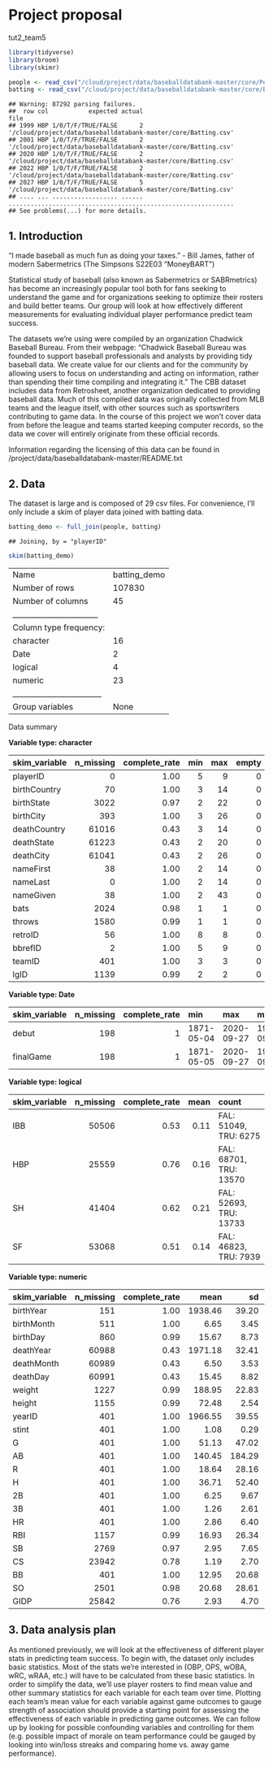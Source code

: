 Project proposal
================
tut2\_team5

``` r
library(tidyverse)
library(broom)
library(skimr)
```

``` r
people <- read_csv("/cloud/project/data/baseballdatabank-master/core/People.csv")
batting <- read_csv("/cloud/project/data/baseballdatabank-master/core/Batting.csv")
```

    ## Warning: 87292 parsing failures.
    ##  row col           expected actual                                                           file
    ## 1999 HBP 1/0/T/F/TRUE/FALSE      2 '/cloud/project/data/baseballdatabank-master/core/Batting.csv'
    ## 2001 HBP 1/0/T/F/TRUE/FALSE      2 '/cloud/project/data/baseballdatabank-master/core/Batting.csv'
    ## 2020 HBP 1/0/T/F/TRUE/FALSE      2 '/cloud/project/data/baseballdatabank-master/core/Batting.csv'
    ## 2022 HBP 1/0/T/F/TRUE/FALSE      2 '/cloud/project/data/baseballdatabank-master/core/Batting.csv'
    ## 2027 HBP 1/0/T/F/TRUE/FALSE      5 '/cloud/project/data/baseballdatabank-master/core/Batting.csv'
    ## .... ... .................. ...... ..............................................................
    ## See problems(...) for more details.

## 1\. Introduction

“I made baseball as much fun as doing your taxes.” - Bill James, father
of modern Sabermetrics (The Simpsons S22E03 “MoneyBART”)

Statistical study of baseball (also known as Sabermetrics or
SABRmetrics) has become an increasingly popular tool both for fans
seeking to understand the game and for organizations seeking to optimize
their rosters and build better teams. Our group will look at how
effectively different measurements for evaluating individual player
performance predict team success.

The datasets we’re using were compiled by an organization Chadwick
Baseball Bureau. From their webpage: “Chadwick Baseball Bureau was
founded to support baseball professionals and analysts by providing tidy
baseball data. We create value for our clients and for the community by
allowing users to focus on understanding and acting on information,
rather than spending their time compiling and integrating it.” The CBB
dataset includes data from Retrosheet, another organization dedicated to
providing baseball data. Much of this compiled data was originally
collected from MLB teams and the league itself, with other sources such
as sportswriters contributing to game data. In the course of this
project we won’t cover data from before the league and teams started
keeping computer records, so the data we cover will entirely originate
from these official records.

Information regarding the licensing of this data can be found in
/project/data/baseballdatabank-master/README.txt

## 2\. Data

The dataset is large and is composed of 29 csv files. For convenience,
I’ll only include a skim of player data joined with batting data.

``` r
batting_demo <- full_join(people, batting)
```

    ## Joining, by = "playerID"

``` r
skim(batting_demo)
```

|                                                  |               |
| :----------------------------------------------- | :------------ |
| Name                                             | batting\_demo |
| Number of rows                                   | 107830        |
| Number of columns                                | 45            |
| \_\_\_\_\_\_\_\_\_\_\_\_\_\_\_\_\_\_\_\_\_\_\_   |               |
| Column type frequency:                           |               |
| character                                        | 16            |
| Date                                             | 2             |
| logical                                          | 4             |
| numeric                                          | 23            |
| \_\_\_\_\_\_\_\_\_\_\_\_\_\_\_\_\_\_\_\_\_\_\_\_ |               |
| Group variables                                  | None          |

Data summary

**Variable type: character**

| skim\_variable | n\_missing | complete\_rate | min | max | empty | n\_unique | whitespace |
| :------------- | ---------: | -------------: | --: | --: | ----: | --------: | ---------: |
| playerID       |          0 |           1.00 |   5 |   9 |     0 |     20090 |          0 |
| birthCountry   |         70 |           1.00 |   3 |  14 |     0 |        57 |          0 |
| birthState     |       3022 |           0.97 |   2 |  22 |     0 |       296 |          0 |
| birthCity      |        393 |           1.00 |   3 |  26 |     0 |      4884 |          0 |
| deathCountry   |      61016 |           0.43 |   3 |  14 |     0 |        25 |          0 |
| deathState     |      61223 |           0.43 |   2 |  20 |     0 |       107 |          0 |
| deathCity      |      61041 |           0.43 |   2 |  26 |     0 |      2671 |          0 |
| nameFirst      |         38 |           1.00 |   2 |  14 |     0 |      2529 |          0 |
| nameLast       |          0 |           1.00 |   2 |  14 |     0 |     10238 |          0 |
| nameGiven      |         38 |           1.00 |   2 |  43 |     0 |     13337 |          0 |
| bats           |       2024 |           0.98 |   1 |   1 |     0 |         3 |          0 |
| throws         |       1580 |           0.99 |   1 |   1 |     0 |         3 |          0 |
| retroID        |         56 |           1.00 |   8 |   8 |     0 |     20034 |          0 |
| bbrefID        |          2 |           1.00 |   5 |   9 |     0 |     20088 |          0 |
| teamID         |        401 |           1.00 |   3 |   3 |     0 |       149 |          0 |
| lgID           |       1139 |           0.99 |   2 |   2 |     0 |         6 |          0 |

**Variable type: Date**

| skim\_variable | n\_missing | complete\_rate | min        | max        | median     | n\_unique |
| :------------- | ---------: | -------------: | :--------- | :--------- | :--------- | --------: |
| debut          |        198 |              1 | 1871-05-04 | 2020-09-27 | 1970-09-12 |     10572 |
| finalGame      |        198 |              1 | 1871-05-05 | 2020-09-27 | 1981-09-29 |      9479 |

**Variable type: logical**

| skim\_variable | n\_missing | complete\_rate | mean | count                  |
| :------------- | ---------: | -------------: | ---: | :--------------------- |
| IBB            |      50506 |           0.53 | 0.11 | FAL: 51049, TRU: 6275  |
| HBP            |      25559 |           0.76 | 0.16 | FAL: 68701, TRU: 13570 |
| SH             |      41404 |           0.62 | 0.21 | FAL: 52693, TRU: 13733 |
| SF             |      53068 |           0.51 | 0.14 | FAL: 46823, TRU: 7939  |

**Variable type: numeric**

| skim\_variable | n\_missing | complete\_rate |    mean |     sd |   p0 |  p25 |  p50 |  p75 | p100 | hist  |
| :------------- | ---------: | -------------: | ------: | -----: | ---: | ---: | ---: | ---: | ---: | :---- |
| birthYear      |        151 |           1.00 | 1938.46 |  39.20 | 1820 | 1907 | 1948 | 1971 | 2000 | ▁▃▅▇▇ |
| birthMonth     |        511 |           1.00 |    6.65 |   3.45 |    1 |    4 |    7 |   10 |   12 | ▇▅▅▆▇ |
| birthDay       |        860 |           0.99 |   15.67 |   8.73 |    1 |    8 |   16 |   23 |   31 | ▇▇▇▇▆ |
| deathYear      |      60988 |           0.43 | 1971.18 |  32.41 | 1872 | 1949 | 1973 | 1998 | 2020 | ▁▃▅▇▇ |
| deathMonth     |      60989 |           0.43 |    6.50 |   3.53 |    1 |    3 |    7 |   10 |   12 | ▇▅▅▅▇ |
| deathDay       |      60991 |           0.43 |   15.45 |   8.82 |    1 |    8 |   15 |   23 |   31 | ▇▆▇▆▆ |
| weight         |       1227 |           0.99 |  188.95 |  22.83 |   65 |  175 |  185 |  200 | 2125 | ▇▁▁▁▁ |
| height         |       1155 |           0.99 |   72.48 |   2.54 |   43 |   71 |   72 |   74 |   83 | ▁▁▁▇▁ |
| yearID         |        401 |           1.00 | 1966.55 |  39.55 | 1871 | 1936 | 1976 | 2000 | 2019 | ▂▃▃▆▇ |
| stint          |        401 |           1.00 |    1.08 |   0.29 |    1 |    1 |    1 |    1 |    5 | ▇▁▁▁▁ |
| G              |        401 |           1.00 |   51.13 |  47.02 |    1 |   12 |   34 |   80 |  165 | ▇▃▂▂▂ |
| AB             |        401 |           1.00 |  140.45 | 184.29 |    0 |    4 |   47 |  228 |  716 | ▇▁▁▁▁ |
| R              |        401 |           1.00 |   18.64 |  28.16 |    0 |    0 |    4 |   27 |  198 | ▇▁▁▁▁ |
| H              |        401 |           1.00 |   36.71 |  52.40 |    0 |    0 |    8 |   57 |  262 | ▇▁▁▁▁ |
| 2B             |        401 |           1.00 |    6.25 |   9.67 |    0 |    0 |    1 |    9 |   67 | ▇▁▁▁▁ |
| 3B             |        401 |           1.00 |    1.26 |   2.61 |    0 |    0 |    0 |    1 |   36 | ▇▁▁▁▁ |
| HR             |        401 |           1.00 |    2.86 |   6.40 |    0 |    0 |    0 |    2 |   73 | ▇▁▁▁▁ |
| RBI            |       1157 |           0.99 |   16.93 |  26.34 |    0 |    0 |    3 |   24 |  191 | ▇▁▁▁▁ |
| SB             |       2769 |           0.97 |    2.95 |   7.65 |    0 |    0 |    0 |    2 |  138 | ▇▁▁▁▁ |
| CS             |      23942 |           0.78 |    1.19 |   2.70 |    0 |    0 |    0 |    1 |   42 | ▇▁▁▁▁ |
| BB             |        401 |           1.00 |   12.95 |  20.68 |    0 |    0 |    2 |   18 |  232 | ▇▁▁▁▁ |
| SO             |       2501 |           0.98 |   20.68 |  28.61 |    0 |    1 |    9 |   29 |  223 | ▇▁▁▁▁ |
| GIDP           |      25842 |           0.76 |    2.93 |   4.70 |    0 |    0 |    0 |    4 |   36 | ▇▁▁▁▁ |

## 3\. Data analysis plan

As mentioned previously, we will look at the effectiveness of different
player stats in predicting team success. To begin with, the dataset only
includes basic statistics. Most of the stats we’re interested in (OBP,
OPS, wOBA, wRC, wRAA, etc.) will have to be calculated from these basic
statistics. In order to simplify the data, we’ll use player rosters to
find mean value and other summary statistics for each variable for each
team over time. Plotting each team’s mean value for each variable
against game outcomes to gauge strength of association should provide a
starting point for assessing the effectiveness of each variable in
predicting game outcomes. We can follow up by looking for possible
confounding variables and controlling for them (e.g. possible impact of
morale on team performance could be gauged by looking into win/loss
streaks and comparing home vs. away game performance).

